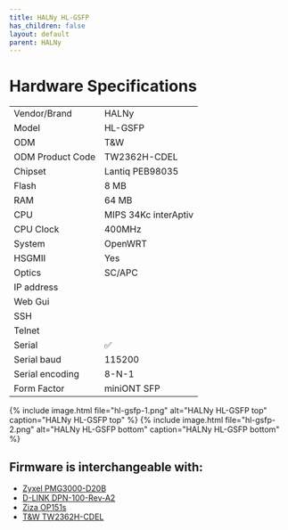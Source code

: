 ```yaml
---
title: HALNy HL-GSFP
has_children: false
layout: default
parent: HALNy
---
```


# Hardware Specifications

|                  |                      |
| ---------------- | -------------------- |
| Vendor/Brand     | HALNy                |
| Model            | HL-GSFP              |
| ODM              | T&W                  |
| ODM Product Code | TW2362H-CDEL         |
| Chipset          | Lantiq PEB98035      |
| Flash            | 8 MB                 |
| RAM              | 64 MB                |
| CPU              | MIPS 34Kc interAptiv |
| CPU Clock        | 400MHz               |
| System           | OpenWRT              |
| HSGMII           | Yes                  |
| Optics           | SC/APC               |
| IP address       |                      |
| Web Gui          |                      |
| SSH              |                      |
| Telnet           |                      |
| Serial           | ✅                   |
| Serial baud      | 115200               |
| Serial encoding  | 8-N-1                |
| Form Factor      | miniONT SFP          |

{% include image.html file="hl-gsfp-1.png"  alt="HALNy HL-GSFP top" caption="HALNy HL-GSFP top" %}
{% include image.html file="hl-gsfp-2.png"  alt="HALNy HL-GSFP bottom" caption="HALNy HL-GSFP bottom" %}

## Firmware is interchangeable with:

- [Zyxel PMG3000-D20B](/ont-zyxel-pmg3000-d20b)
- [D-LINK DPN-100-Rev-A2](/ont-d-link-dpn-100-rev-a2)
- [Ziza OP151s](/ont-ziza-op151s)
- [T&W TW2362H-CDEL](/ont-t-w-tw2362h-cdel)


